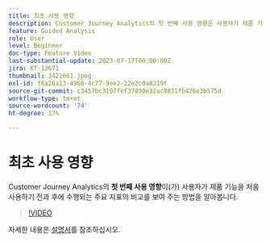 ```yaml
---
title: 최초 사용 영향
description: Customer Journey Analytics의 첫 번째 사용 영향은 사용자가 제품 기능을 처음 사용하기 전과 후에 수행되는 주요 지표의 비교를 보여 주는 방법에 대해 알아봅니다.
feature: Guided Analysis
role: User
level: Beginner
doc-type: Feature Video
last-substantial-update: 2023-07-17T00:00:00Z
jira: KT-13671
thumbnail: 3421661.jpeg
exl-id: f6a26a13-4968-4c77-9ee2-22e2c0a8319f
source-git-commit: c3457bc3197fef37890e32ac8831fb426e3b575d
workflow-type: tm+mt
source-wordcount: '74'
ht-degree: 17%

---
```


# 최초 사용 영향

Customer Journey Analytics의 **첫 번째 사용 영향**&#x200B;이(가) 사용자가 제품 기능을 처음 사용하기 전과 후에 수행되는 주요 지표의 비교를 보여 주는 방법을 알아봅니다.

>[!VIDEO](https://video.tv.adobe.com/v/3421661/?learn=on)

자세한 내용은 [설명서](https://experienceleague.adobe.com/docs/analytics-platform/using/guided-analysis/impact/first-use.html?lang=ko)를 참조하십시오.
